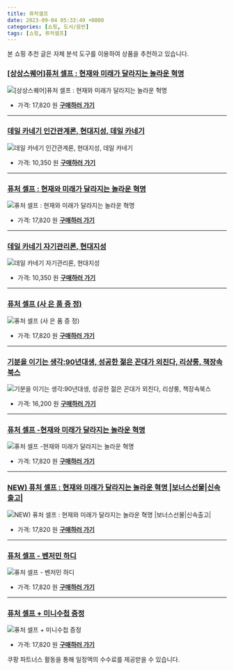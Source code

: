 ```yaml
---
title: 퓨처셀프
date: 2023-09-04 05:33:49 +0800
categories: [쇼핑, 도서/음반]
tags: [쇼핑, 퓨처셀프]
---
```

본 쇼핑 추천 글은 자체 분석 도구를 이용하여 상품을 추천하고 있습니다.
### [[상상스퀘어]퓨처 셀프 : 현재와 미래가 달라지는 놀라운 혁명](https://link.coupang.com/re/AFFSDP?lptag=AF1030537&pageKey=7562924031&itemId=19929093173&vendorItemId=87028668603&traceid=V0-153-7e66015467611fde&requestid=20230907053349251174227202&token=31850C%7CMIXED)
![[상상스퀘어]퓨처 셀프 : 현재와 미래가 달라지는 놀라운 혁명](https://ads-partners.coupang.com/image1/Ut_WJir-6ysLBmMhUmKVMGzjWWJ4iUs8t6AouCfUTJJ5OhXyAECmgHzKbNgSCJPUL-FX6n0wuERSagPjEfD0SP-tYNX96hYTqJTPqOuMLzoCk3Y8i8cMd1cFKewUpJGg8HsQxNNO5riqhURDBMLxRuO7f3jkbR48wqHoO7eJd6zdrPNu_92z84_HfpfzasXVajDJAnNYS6Q6XEAslqwcs02J7hZbaxOu_8kbrjbJTITOz-HjEJ-t96_ZpByo_p-Oy4yfJYhAjC-YvRctaTSZ2MTibA==)
- 가격: 17,820 원
[**구매하러 가기**](https://link.coupang.com/re/AFFSDP?lptag=AF1030537&pageKey=7562924031&itemId=19929093173&vendorItemId=87028668603&traceid=V0-153-7e66015467611fde&requestid=20230907053349251174227202&token=31850C%7CMIXED)
---
### [데일 카네기 인간관계론, 현대지성, 데일 카네기](https://link.coupang.com/re/AFFSDP?lptag=AF1030537&pageKey=307022149&itemId=968117422&vendorItemId=5403982815&traceid=V0-153-93edb7a88bf1311e&clickBeacon=x4oFg2ZdJnH21xYGcKlJYsqiZlHI%2BJIy1OTy22UMwYkIw4rbFbLlQdmi9Qjanr6F3k0H4rPWu0okZXcv921a%2BxUdtGo6aDxU4V8KcUJGztPHVQrKQ5KTc4mWgG2NSkd6tUQ83AB5KiHa4O%2Fdi7GvBZ3QKdP4WNXIDO6F5qlrDajhN5CtjDfsHIvi9%2BkJg5%2BAN%2FIeqzeBZsKHhNwv1S2PMmyzLuvOESJ9b1SozqVR%2B3J2wYj9J%2FOP1VvMzPBkR0l5jOAE8RmFg0i8XkqbZyKINKYcZmmPxukrdET1i6WQG8%2BkaCBZOSsG3UTyjEHhem2zAl2GDZun4igQAAqkiKmmmWLYTE%2FAvHf2KRateD4bltie%2FP%2B%2BB9Isl8r82MNymlO%2FZi5T8y17VAax5GinqTZqYVQwMBB07oB8%2FkjTfAL%2FSZiz9bfrf%2FuGEfuDCrcS916XZQx5P4wp75MDGwGuQzl9XgrVKjV0rbF9Ft5vuxNJqomvuzj%2FCRx7ua%2FpQiYXH%2BCQdpTlzKpFsCeK0Pgd9eF7EcjEGpW53R%2BWB2tYM9toILpsdLgksqQQY%2FKU0BcfH9ElIn7sz9S6o3cej7X5f8VIVpsT18KWDh1ZpE7P5dYjhP%2FnXh%2BTv5zBnIFdtJ8vPTb7GGlZ91nmb6Ejm31nuyXUYamxhF8w72xNHz%2B3jSDvQxJ4rwShCOUTnVOTGqKcZkJ5sI%2FyNUPaBXTT42XhsR5cDeZoEGHLqFrY2RP3g61r6AcDNFKH6WBbEPEiWxjkQGz1rthphNtKpXDUXVChsAH%2FLeGUEzqA7P%2BFGyGYYvN4fGe7FJ1szJyPuGXNsflJIgvLm0IZbA2Q9lHjgVjaUjMuViorfW7c0bPJIKPf23%2FC%2FHOmOj3nEVbhsku3qVfmaoEN&requestid=20230907053349251174227202&token=31850C%7CMIXED)
![데일 카네기 인간관계론, 현대지성, 데일 카네기](https://ads-partners.coupang.com/image1/lFeX3YImpNQ2OtYjlE2qsIu2hp8m2piYDpdul7PEwKrrGZWBDdqfopjlebpLDLMVBNZcxrIUPOTFK-sGAQWH3494Vs_MYuG9ydqZZiAbAybKfLlPGhtnWhVmnBXYSAQnR5REEhAcPXb1a_INrRMa4SDduipxS1KIM4_Tdd2Dpk1bh56k0GARGR4XrFyhkwB1mGSX-3A2Z9p7DmwGJQ7UpQXS1cphJrp4cu0wf-c-y24v0W9pBCr2qMbLxA8zJkZhfmoup_2jt1EYfesTvU1tpiIHJNk=)
- 가격: 10,350 원
[**구매하러 가기**](https://link.coupang.com/re/AFFSDP?lptag=AF1030537&pageKey=307022149&itemId=968117422&vendorItemId=5403982815&traceid=V0-153-93edb7a88bf1311e&clickBeacon=x4oFg2ZdJnH21xYGcKlJYsqiZlHI%2BJIy1OTy22UMwYkIw4rbFbLlQdmi9Qjanr6F3k0H4rPWu0okZXcv921a%2BxUdtGo6aDxU4V8KcUJGztPHVQrKQ5KTc4mWgG2NSkd6tUQ83AB5KiHa4O%2Fdi7GvBZ3QKdP4WNXIDO6F5qlrDajhN5CtjDfsHIvi9%2BkJg5%2BAN%2FIeqzeBZsKHhNwv1S2PMmyzLuvOESJ9b1SozqVR%2B3J2wYj9J%2FOP1VvMzPBkR0l5jOAE8RmFg0i8XkqbZyKINKYcZmmPxukrdET1i6WQG8%2BkaCBZOSsG3UTyjEHhem2zAl2GDZun4igQAAqkiKmmmWLYTE%2FAvHf2KRateD4bltie%2FP%2B%2BB9Isl8r82MNymlO%2FZi5T8y17VAax5GinqTZqYVQwMBB07oB8%2FkjTfAL%2FSZiz9bfrf%2FuGEfuDCrcS916XZQx5P4wp75MDGwGuQzl9XgrVKjV0rbF9Ft5vuxNJqomvuzj%2FCRx7ua%2FpQiYXH%2BCQdpTlzKpFsCeK0Pgd9eF7EcjEGpW53R%2BWB2tYM9toILpsdLgksqQQY%2FKU0BcfH9ElIn7sz9S6o3cej7X5f8VIVpsT18KWDh1ZpE7P5dYjhP%2FnXh%2BTv5zBnIFdtJ8vPTb7GGlZ91nmb6Ejm31nuyXUYamxhF8w72xNHz%2B3jSDvQxJ4rwShCOUTnVOTGqKcZkJ5sI%2FyNUPaBXTT42XhsR5cDeZoEGHLqFrY2RP3g61r6AcDNFKH6WBbEPEiWxjkQGz1rthphNtKpXDUXVChsAH%2FLeGUEzqA7P%2BFGyGYYvN4fGe7FJ1szJyPuGXNsflJIgvLm0IZbA2Q9lHjgVjaUjMuViorfW7c0bPJIKPf23%2FC%2FHOmOj3nEVbhsku3qVfmaoEN&requestid=20230907053349251174227202&token=31850C%7CMIXED)
---
### [퓨처 셀프 : 현재와 미래가 달라지는 놀라운 혁명](https://link.coupang.com/re/AFFSDP?lptag=AF1030537&pageKey=7558075566&itemId=19906127377&vendorItemId=87006135102&traceid=V0-153-d02c0eac09a65268&requestid=20230907053349251174227202&token=31850C%7CMIXED)
![퓨처 셀프 : 현재와 미래가 달라지는 놀라운 혁명](https://ads-partners.coupang.com/image1/Olz95tF8cRByu2NqOjEzkylfSy_7i2bEn11xSgpEg-TUNnjKasWOxqfq8qTCPSL66S6GtIjad-qpKcUpLQMSsecRFAng4KVVzAQOm4qslJJRcUBjn098NEsrzhDCspzNaB7ddxzlSAUDsvv1WjBOzXURAFl5fw379mFw393t2m0sIj6M2Mwn2W8VpqiMyQhrYBvvOUh5msNx1Uo6P6NkuBK0Tc5Yzjr6L3qBln_El17bosQ9yEcb5gcU5IPcJ83taOFcrxHgZjCnm2eA7iXwHZIFNuvW_eqvLZ5RAAwM8F0=)
- 가격: 17,820 원
[**구매하러 가기**](https://link.coupang.com/re/AFFSDP?lptag=AF1030537&pageKey=7558075566&itemId=19906127377&vendorItemId=87006135102&traceid=V0-153-d02c0eac09a65268&requestid=20230907053349251174227202&token=31850C%7CMIXED)
---
### [데일 카네기 자기관리론, 현대지성](https://link.coupang.com/re/AFFSDP?lptag=AF1030537&pageKey=4751341406&itemId=6046651232&vendorItemId=73343982175&traceid=V0-153-6dfc9d3102f83d91&clickBeacon=x4oFg2ZdJnH21xYGcKlJYsqiZlHI%2BJIy1OTy22UMwYkIw4rbFbLlQdmi9Qjanr6F3k0H4rPWu0okZXcv921a%2B4HrysJ48LWv5BB0g2thVcTHVQrKQ5KTc4mWgG2NSkd6U%2BYaYmWtgtkprcQNcogDVEfFrK9ccUR%2Fjk8pypBSXYLhN5CtjDfsHIvi9%2BkJg5%2BAN%2FIeqzeBZsKHhNwv1S2PMmyzLuvOESJ9b1SozqVR%2B3J2wYj9J%2FOP1VvMzPBkR0l5cWgtTo1zeZ4m%2FZuXKZ%2Bvq44FK4%2Bk1oB43v4xx8A4tnVGx8iwa7LiOnbPI%2F3J30ti2Frs3oCgZF%2BcKIDiq9sqVZd9oCGTUyecj4Rl129b%2FR4qkhg3DLLJvNzzDUkf5B%2BUMeK9RYEg2k6meNwiRGPzQZarLFuRRQCrdgo9jj5T7Nx6v%2FrOBUlAtn8Z0YHg%2BrthE4spzhzKTXENMxqLWnw8%2FxknKMqwYoz2UcA4amUWSJFNYAh34uQWwnPgx5woIB1kCzJJ%2FxfV2D%2FxfNkdbb2SxwV%2Fwm4pe1BK%2FbHehqqvXJyvuzj%2FCRx7ua%2FpQiYXH%2BCQdpTlzKpFsCeK0Pgd9eF7EcsvXHc72sDsnKQ4FoYwAzwXX4NP%2BT8J4Fs7U6oL%2BQhu1nSbn7aOdH%2FYAWeB7%2Fz89QppQbmO31%2BV99yaFOCN0SGaReu0%2BOpigwvLL2BxQm5G%2Bfo%2FCatBdMbu3kefnPAtUimkRohBEdDqdVZY0cwpC2k6x3L6x6nwdEcLnC4ulFLE3G6BKPuBLGnOQd1gEBCKr6DEgkvtFBf049p513kTqwIKnt3Dv84fKuvX9Y9%2BpxZuP1rgCKluxzpC6hwexW8SPBtUVHqLazOPbwiCBtw%2BaCxhEPzeu3MLJm2nYk5pF9LA&requestid=20230907053349251174227202&token=31850C%7CMIXED)
![데일 카네기 자기관리론, 현대지성](https://ads-partners.coupang.com/image1/6e1PtlyxvNF208MY6SQUBRRTfISWvloZ33FE93dc99Baw1X54EPU24qkmthYUwu0FkkGXFmLSAlKf6cb0zdohlXEAzBQSFtH70pJXnHMeeBrEkmJOjI4XSwyM-G_IGN7qJgob6QnWtFDS4XY3tSoF6-tigcJ4GSyUYRhAMT6Nq8Tvs7Dsp4ym08G0JDH-3P4Dm7hgqxWarhMqM-PzwBD9AqmtNU_Iy2mhu-AKiDzN1nTmD4D9uutsekndJd3c56RJ0iLwT2sU3il15fvBTCgCchmk2ke)
- 가격: 10,350 원
[**구매하러 가기**](https://link.coupang.com/re/AFFSDP?lptag=AF1030537&pageKey=4751341406&itemId=6046651232&vendorItemId=73343982175&traceid=V0-153-6dfc9d3102f83d91&clickBeacon=x4oFg2ZdJnH21xYGcKlJYsqiZlHI%2BJIy1OTy22UMwYkIw4rbFbLlQdmi9Qjanr6F3k0H4rPWu0okZXcv921a%2B4HrysJ48LWv5BB0g2thVcTHVQrKQ5KTc4mWgG2NSkd6U%2BYaYmWtgtkprcQNcogDVEfFrK9ccUR%2Fjk8pypBSXYLhN5CtjDfsHIvi9%2BkJg5%2BAN%2FIeqzeBZsKHhNwv1S2PMmyzLuvOESJ9b1SozqVR%2B3J2wYj9J%2FOP1VvMzPBkR0l5cWgtTo1zeZ4m%2FZuXKZ%2Bvq44FK4%2Bk1oB43v4xx8A4tnVGx8iwa7LiOnbPI%2F3J30ti2Frs3oCgZF%2BcKIDiq9sqVZd9oCGTUyecj4Rl129b%2FR4qkhg3DLLJvNzzDUkf5B%2BUMeK9RYEg2k6meNwiRGPzQZarLFuRRQCrdgo9jj5T7Nx6v%2FrOBUlAtn8Z0YHg%2BrthE4spzhzKTXENMxqLWnw8%2FxknKMqwYoz2UcA4amUWSJFNYAh34uQWwnPgx5woIB1kCzJJ%2FxfV2D%2FxfNkdbb2SxwV%2Fwm4pe1BK%2FbHehqqvXJyvuzj%2FCRx7ua%2FpQiYXH%2BCQdpTlzKpFsCeK0Pgd9eF7EcsvXHc72sDsnKQ4FoYwAzwXX4NP%2BT8J4Fs7U6oL%2BQhu1nSbn7aOdH%2FYAWeB7%2Fz89QppQbmO31%2BV99yaFOCN0SGaReu0%2BOpigwvLL2BxQm5G%2Bfo%2FCatBdMbu3kefnPAtUimkRohBEdDqdVZY0cwpC2k6x3L6x6nwdEcLnC4ulFLE3G6BKPuBLGnOQd1gEBCKr6DEgkvtFBf049p513kTqwIKnt3Dv84fKuvX9Y9%2BpxZuP1rgCKluxzpC6hwexW8SPBtUVHqLazOPbwiCBtw%2BaCxhEPzeu3MLJm2nYk5pF9LA&requestid=20230907053349251174227202&token=31850C%7CMIXED)
---
### [퓨처 셀프 (사 은 품 증 정)](https://link.coupang.com/re/AFFSDP?lptag=AF1030537&pageKey=7558841882&itemId=19909454707&vendorItemId=87020619292&traceid=V0-153-3423c8db27c5ff5d&requestid=20230907053349251174227202&token=31850C%7CMIXED)
![퓨처 셀프 (사 은 품 증 정)](https://ads-partners.coupang.com/image1/13HRpNiy_-GSV8TM1z3d-VnjEESpBPuzzJTeLYdR12ztISo5zt0q4cMf3_HwEOcD_1x6tPdlVEiFPgz3Fmci8pK8qHOgMFtjUm-l1HAUngOQR-WPjEUrl8G666eOZ8-60IuiIcNxG8JdDK6-FzmYOJclzIYBuaXkDwIHwGA4HlwWu4PCt1upOy5vl2qfsQs8S4Ekvpw8iusl0xlobqN75K0Hl4U58Lnahpu1WiafQpvwsfiQIg5mMXeHFDYxkYdI-JnpDQaWl9QhkGeOyj_9l2aWDhn4galQSdLvzBB7DJkY)
- 가격: 17,820 원
[**구매하러 가기**](https://link.coupang.com/re/AFFSDP?lptag=AF1030537&pageKey=7558841882&itemId=19909454707&vendorItemId=87020619292&traceid=V0-153-3423c8db27c5ff5d&requestid=20230907053349251174227202&token=31850C%7CMIXED)
---
### [기분을 이기는 생각:90년대생, 성공한 젊은 꼰대가 외친다, 리샹룽, 책장속북스](https://link.coupang.com/re/AFFSDP?lptag=AF1030537&pageKey=6825854868&itemId=16191675240&vendorItemId=83386797173&traceid=V0-153-60c77f10d241ac42&clickBeacon=x4oFg2ZdJnH21xYGcKlJYsqiZlHI%2BJIy1OTy22UMwYkIw4rbFbLlQdmi9Qjanr6F3k0H4rPWu0okZXcv921a%2B57o9sQUgQHH5tckaC3ed1DHVQrKQ5KTc4mWgG2NSkd6pM2HSkUd0SC3uAJxyFQZYiQG%2FSxdd73QtqM679%2FgJQzhN5CtjDfsHIvi9%2BkJg5%2BAN%2FIeqzeBZsKHhNwv1S2PMmyzLuvOESJ9b1SozqVR%2B3J2wYj9J%2FOP1VvMzPBkR0l58BOP0xg4mXq0tAr2BbNcfijDIySn9eLYA314AwWCcsB%2F6%2FRdmBzPm7NqsI9zVqZXlv7v8rgqDasrotPVg4UTIIGw6sQg8AprHcRaAkEckmbqNCCvf9pmObyWVKHvsR%2BS50tgL8xaHspkb2e0sjISnV26dovxCCTm44tfGZ0PWcN7VjlPGQfmVnYgnuqLBd1yMk4587YrPLjRz9uUiS1wI342aVhPdNsO87Vn9iNfZL%2BtKlGZ1uF%2BFG5wWXOsUsi7HvBXWKXDRDPibP8MN5qt5vzMzi0x7FhvagkTt5ULFpNaOo0LCWEsCxwfnGDmHSeQEL1KoJ7xOHKxaFQDkG9BoDFJhwdPzKCTyiz7i8zqSAwN86DYYxy0jzFojwuxCi7ll%2FvphNAqIltTFwCOUjLSu6GBocbkfK%2BgXrbjkEn4c7KJM8pKFr7YEz1GZid3payKPRQvUzwOCcI8I373Abzul8p%2BWGayktQuWLb7%2BMeRzoy7EKrQyg9KVrpuQGn3EJNpLN8F%2FLZSuHiNMODQ6fn4EPlvxMLtBUj7evP2S0OnNQFbazEwXlUWLBEH7UWWqsrhgJnsH22IjX6eLdQMz3x%2BZ30vO07MdP8IWRLQ5L%2Fb7%2Fg%3D&requestid=20230907053349251174227202&token=31850C%7CMIXED)
![기분을 이기는 생각:90년대생, 성공한 젊은 꼰대가 외친다, 리샹룽, 책장속북스](https://ads-partners.coupang.com/image1/w46JVPlQjKx0qSDyw_gLOvAYS8KWIdfE5YhO8mqOz0_qiS-aE7NE2-NUtQMDdr5-uV8AzncUApo_lV7w0pKxHlS_qtxyZrgFydAeAqmm7Vts_9AS8UO4vb9MNiGyM8QDQqM1aA7Mj6y52Oi7NqBSrV2fghVRE6GBmZ9CrbeW_hp4b2FcUCOxvQMGwkNNvfi0p4AKWxzxgggGazL5OGOJ4PPpe-i0IHahwKO0beIlejdVGIeNwy-Y6Kyk7OKqTBD0k30twnHIPVfIz1h3cD9SkCXbMn3F1VaH32rsuMycjrAlnbE5)
- 가격: 16,200 원
[**구매하러 가기**](https://link.coupang.com/re/AFFSDP?lptag=AF1030537&pageKey=6825854868&itemId=16191675240&vendorItemId=83386797173&traceid=V0-153-60c77f10d241ac42&clickBeacon=x4oFg2ZdJnH21xYGcKlJYsqiZlHI%2BJIy1OTy22UMwYkIw4rbFbLlQdmi9Qjanr6F3k0H4rPWu0okZXcv921a%2B57o9sQUgQHH5tckaC3ed1DHVQrKQ5KTc4mWgG2NSkd6pM2HSkUd0SC3uAJxyFQZYiQG%2FSxdd73QtqM679%2FgJQzhN5CtjDfsHIvi9%2BkJg5%2BAN%2FIeqzeBZsKHhNwv1S2PMmyzLuvOESJ9b1SozqVR%2B3J2wYj9J%2FOP1VvMzPBkR0l58BOP0xg4mXq0tAr2BbNcfijDIySn9eLYA314AwWCcsB%2F6%2FRdmBzPm7NqsI9zVqZXlv7v8rgqDasrotPVg4UTIIGw6sQg8AprHcRaAkEckmbqNCCvf9pmObyWVKHvsR%2BS50tgL8xaHspkb2e0sjISnV26dovxCCTm44tfGZ0PWcN7VjlPGQfmVnYgnuqLBd1yMk4587YrPLjRz9uUiS1wI342aVhPdNsO87Vn9iNfZL%2BtKlGZ1uF%2BFG5wWXOsUsi7HvBXWKXDRDPibP8MN5qt5vzMzi0x7FhvagkTt5ULFpNaOo0LCWEsCxwfnGDmHSeQEL1KoJ7xOHKxaFQDkG9BoDFJhwdPzKCTyiz7i8zqSAwN86DYYxy0jzFojwuxCi7ll%2FvphNAqIltTFwCOUjLSu6GBocbkfK%2BgXrbjkEn4c7KJM8pKFr7YEz1GZid3payKPRQvUzwOCcI8I373Abzul8p%2BWGayktQuWLb7%2BMeRzoy7EKrQyg9KVrpuQGn3EJNpLN8F%2FLZSuHiNMODQ6fn4EPlvxMLtBUj7evP2S0OnNQFbazEwXlUWLBEH7UWWqsrhgJnsH22IjX6eLdQMz3x%2BZ30vO07MdP8IWRLQ5L%2Fb7%2Fg%3D&requestid=20230907053349251174227202&token=31850C%7CMIXED)
---
### [퓨처 셀프 -현재와 미래가 달라지는 놀라운 혁명](https://link.coupang.com/re/AFFSDP?lptag=AF1030537&pageKey=7561231486&itemId=19920628089&vendorItemId=87050857387&traceid=V0-153-29096d2559efcb7c&requestid=20230907053349251174227202&token=31850C%7CMIXED)
![퓨처 셀프 -현재와 미래가 달라지는 놀라운 혁명](https://ads-partners.coupang.com/image1/NVCRPNi2SWVe_Mz7Nbc321bCTdTu26bl4mUXff70txH5lmFp22aLoZE951JeCYmm4U8z84ICakWQiZN33H52-S41LIR_Oj8fYPpneqyfwKo6fIzzV9hlSuh02PYu0ZCw4z0HAl4uStzChX9DO3SJ8XIIc3_VVarSbiCWIT9Lb4tF2HmQbCCFqP1m7-qtSf5Emh9S_2-msCu_tNf00a3LQTgMKjXSngKb2kom2Ju2oSJzvrpvcoBdcAh-QDl1v9nuE61dTcaZSI9jFBYKLBnxRrZ0-Rj2RnHIQp6GyTMdmw==)
- 가격: 17,820 원
[**구매하러 가기**](https://link.coupang.com/re/AFFSDP?lptag=AF1030537&pageKey=7561231486&itemId=19920628089&vendorItemId=87050857387&traceid=V0-153-29096d2559efcb7c&requestid=20230907053349251174227202&token=31850C%7CMIXED)
---
### [NEW) 퓨처 셀프 : 현재와 미래가 달라지는 놀라운 혁명 |보너스선물|신속출고|](https://link.coupang.com/re/AFFSDP?lptag=AF1030537&pageKey=7562849532&itemId=19928773743&vendorItemId=87028355370&traceid=V0-153-c665a3216ada44ea&requestid=20230907053349251174227202&token=31850C%7CMIXED)
![NEW) 퓨처 셀프 : 현재와 미래가 달라지는 놀라운 혁명 |보너스선물|신속출고|](https://ads-partners.coupang.com/image1/p4ofvlai3PMhUZHIp42OQIx7zc1d3kaCMin6SAEeHO_dHS3D-T7O-W6nWDx0jS2fni6nikMdQ8L77hrch3jYv525FXXvgLnM2MXITS16_C-Xe3FeFkgpUmwEuFXhPIt4TJ2GalyzTJgOX747p8JMapPTcsCEisYIkwvEjrg0mZOignaXxMLWNTW7cpQVjzG9SJi9ffX5kG_QqMuDYkQDvD8biMOKuHCp30DGWz0sFfhRPTbRqLsNYagAlAvnXiR2e7mW1JUlHxqflDoaxQOETbLe-7Y-m5lcJZxAYbuVRg==)
- 가격: 17,820 원
[**구매하러 가기**](https://link.coupang.com/re/AFFSDP?lptag=AF1030537&pageKey=7562849532&itemId=19928773743&vendorItemId=87028355370&traceid=V0-153-c665a3216ada44ea&requestid=20230907053349251174227202&token=31850C%7CMIXED)
---
### [퓨처 셀프 - 벤저민 하디](https://link.coupang.com/re/AFFSDP?lptag=AF1030537&pageKey=7562868509&itemId=19928855002&vendorItemId=87053405476&traceid=V0-153-377b0e98b242338a&requestid=20230907053349251174227202&token=31850C%7CMIXED)
![퓨처 셀프 - 벤저민 하디](https://ads-partners.coupang.com/image1/cZMIAtEyY4ziy7Joccpz1pn9m-mfYq2EeK8HFzYpZmgFQv2Lcgvu1k0-0lRRdoU_yu-3_lI-rDILt-YFNZF_U4JnS7MRMb-y23wCREs328OdCVhWJsU-KAw-lojUqbKhbzRsSceQ0hXoMQe_BL3UWYL7xruKJL_eROQFWPRrzibXbv6KCw1Ns8BA83ewCcI9k6Vkv_y5NlHoW9zicsYLoyrZoNL4wfAjtAI82qFdOVs2kDDOLdaw5ea-UVE6QsSTQ6rVSE7MEt_9AMLUBWUNYfxiopaoodV-0z70qLnFf4I=)
- 가격: 17,820 원
[**구매하러 가기**](https://link.coupang.com/re/AFFSDP?lptag=AF1030537&pageKey=7562868509&itemId=19928855002&vendorItemId=87053405476&traceid=V0-153-377b0e98b242338a&requestid=20230907053349251174227202&token=31850C%7CMIXED)
---
### [퓨처 셀프 + 미니수첩 증정](https://link.coupang.com/re/AFFSDP?lptag=AF1030537&pageKey=7559016015&itemId=19910269839&vendorItemId=87077022868&traceid=V0-153-1fcc8d9ef5b691ec&requestid=20230907053349251174227202&token=31850C%7CMIXED)
![퓨처 셀프 + 미니수첩 증정](https://ads-partners.coupang.com/image1/el4LGG0FZeJi6Vt9ervEArxO8cXyjAWOnj_ys5Uq5vi6hLZR79kUaDFpBQRpMrLuNgltfsNwbJZT3CU2qS1Rsw_GIQakVPwAql7ejr07HtK_Tz7hipNZwg1C_UMKgJ6ngBjJvI0-kG1VZOiZl-j-OsgWQBmlHMlvHaG8c0S3xb9I5IvlxFr-hukS5bZxY9PV-BNUjhT6Lrm39rIdnf6Exy2qKGWN3q6VR8myDHNUGE8Ye_81bwBvUt49DYc5Ikm4nbRDYgbFng2j_cu95nxOaIDR-uzu2EhLNX6SKArbHDQ=)
- 가격: 17,820 원
[**구매하러 가기**](https://link.coupang.com/re/AFFSDP?lptag=AF1030537&pageKey=7559016015&itemId=19910269839&vendorItemId=87077022868&traceid=V0-153-1fcc8d9ef5b691ec&requestid=20230907053349251174227202&token=31850C%7CMIXED)


쿠팡 파트너스 활동을 통해 일정액의 수수료를 제공받을 수 있습니다.
